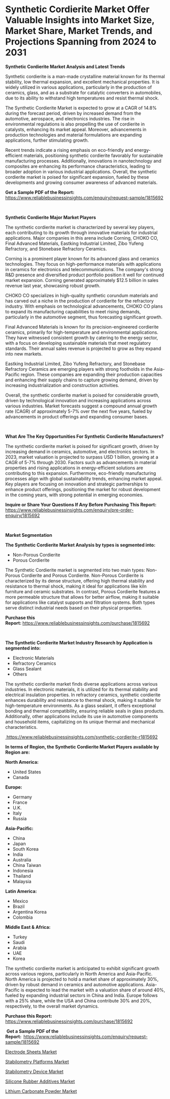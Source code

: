 <p><h1>Synthetic Cordierite Market Offer Valuable Insights into Market Size, Market Share, Market Trends, and Projections Spanning from 2024 to 2031</h1></p><p><strong>Synthetic Cordierite Market Analysis and Latest Trends</strong></p>
<p><p>Synthetic cordierite is a man-made crystalline material known for its thermal stability, low thermal expansion, and excellent mechanical properties. It is widely utilized in various applications, particularly in the production of ceramics, glass, and as a substrate for catalytic converters in automobiles, due to its ability to withstand high temperatures and resist thermal shock.</p><p>The Synthetic Cordierite Market is expected to grow at a CAGR of 14.8% during the forecast period, driven by increased demand from the automotive, aerospace, and electronics industries. The rise in environmental regulations is also propelling the use of cordierite in catalysts, enhancing its market appeal. Moreover, advancements in production technologies and material formulations are expanding applications, further stimulating growth. </p><p>Recent trends indicate a rising emphasis on eco-friendly and energy-efficient materials, positioning synthetic cordierite favorably for sustainable manufacturing processes. Additionally, innovations in nanotechnology and composites are enhancing its performance characteristics, leading to broader adoption in various industrial applications. Overall, the synthetic cordierite market is poised for significant expansion, fueled by these developments and growing consumer awareness of advanced materials.</p></p>
<p><strong>Get a Sample PDF of the Report:&nbsp;</strong> <a href="https://www.reliablebusinessinsights.com/enquiry/request-sample/1815692?utm_campaign=60&utm_medium=2&utm_source=Github&utm_content=ia&utm_term=11112024&utm_id=synthetic-cordierite">https://www.reliablebusinessinsights.com/enquiry/request-sample/1815692</a></p>
<p>&nbsp;</p>
<p><strong>Synthetic Cordierite Major Market Players</strong></p>
<p><p>The synthetic cordierite market is characterized by several key players, each contributing to its growth through innovative materials for industrial applications. Major companies in this arena include Corning, CHOKO CO, Final Advanced Materials, Eastking Industrial Limited, Zibo Yufeng Refractory, and Stonebase Refractory Ceramics.</p><p>Corning is a prominent player known for its advanced glass and ceramics technologies. They focus on high-performance materials with applications in ceramics for electronics and telecommunications. The company's strong R&D presence and diversified product portfolio position it well for continued market expansion. Corning generated approximately $12.5 billion in sales revenue last year, showcasing robust growth.</p><p>CHOKO CO specializes in high-quality synthetic corundum materials and has carved out a niche in the production of cordierite for the refractory industry. With emphasis on technological advancements, CHOKO CO plans to expand its manufacturing capabilities to meet rising demands, particularly in the automotive segment, thus forecasting significant growth.</p><p>Final Advanced Materials is known for its precision-engineered cordierite ceramics, primarily for high-temperature and environmental applications. They have witnessed consistent growth by catering to the energy sector, with a focus on developing sustainable materials that meet regulatory standards. Their annual sales revenue is projected to grow as they expand into new markets.</p><p>Eastking Industrial Limited, Zibo Yufeng Refractory, and Stonebase Refractory Ceramics are emerging players with strong footholds in the Asia-Pacific region. These companies are expanding their production capacities and enhancing their supply chains to capture growing demand, driven by increasing industrialization and construction activities.</p><p>Overall, the synthetic cordierite market is poised for considerable growth, driven by technological innovation and increasing applications across various industries. Market forecasts suggest a compound annual growth rate (CAGR) of approximately 5-7% over the next five years, fueled by advancements in product offerings and expanding consumer bases.</p></p>
<p>&nbsp;</p>
<p><strong>What Are The Key Opportunities For Synthetic Cordierite Manufacturers?</strong></p>
<p><p>The synthetic cordierite market is poised for significant growth, driven by increasing demand in ceramics, automotive, and electronics sectors. In 2023, market valuation is projected to surpass USD 1 billion, growing at a CAGR of 5-7% through 2030. Factors such as advancements in material properties and rising applications in energy-efficient solutions are contributing to this expansion. Furthermore, eco-friendly manufacturing processes align with global sustainability trends, enhancing market appeal. Key players are focusing on innovation and strategic partnerships to enhance product offerings, positioning the market for robust development in the coming years, with strong potential in emerging economies.</p></p>
<p><strong>Inquire or Share Your Questions If Any Before Purchasing This Report:</strong> <a href="https://www.reliablebusinessinsights.com/enquiry/pre-order-enquiry/1815692?utm_campaign=60&utm_medium=2&utm_source=Github&utm_content=ia&utm_term=11112024&utm_id=synthetic-cordierite">https://www.reliablebusinessinsights.com/enquiry/pre-order-enquiry/1815692</a></p>
<p>&nbsp;</p>
<p><strong>Market Segmentation</strong></p>
<p><strong>The Synthetic Cordierite Market Analysis by types is segmented into:</strong></p>
<p><ul><li>Non-Porous Cordierite</li><li>Porous Cordierite</li></ul></p>
<p><p>The Synthetic Cordierite market is segmented into two main types: Non-Porous Cordierite and Porous Cordierite. Non-Porous Cordierite is characterized by its dense structure, offering high thermal stability and resistance to thermal shock, making it ideal for applications like kiln furniture and ceramic substrates. In contrast, Porous Cordierite features a more permeable structure that allows for better airflow, making it suitable for applications like catalyst supports and filtration systems. Both types serve distinct industrial needs based on their physical properties.</p></p>
<p><strong>Purchase this Report:&nbsp;</strong><a href="https://www.reliablebusinessinsights.com/purchase/1815692?utm_campaign=60&utm_medium=2&utm_source=Github&utm_content=ia&utm_term=11112024&utm_id=synthetic-cordierite">https://www.reliablebusinessinsights.com/purchase/1815692</a></p>
<p>&nbsp;</p>
<p><strong>The Synthetic Cordierite Market Industry Research by Application is segmented into:</strong></p>
<p><ul><li>Electronic Materials</li><li>Refractory Ceramics</li><li>Glass Sealant</li><li>Others</li></ul></p>
<p><p>The synthetic cordierite market finds diverse applications across various industries. In electronic materials, it is utilized for its thermal stability and electrical insulation properties. In refractory ceramics, synthetic cordierite enhances durability and resistance to thermal shock, making it suitable for high-temperature environments. As a glass sealant, it offers exceptional bonding and thermal compatibility, ensuring reliable seals in glass products. Additionally, other applications include its use in automotive components and household items, capitalizing on its unique thermal and mechanical characteristics.</p></p>
<p><a href="https://www.reliablebusinessinsights.com/synthetic-cordierite-r1815692?utm_campaign=60&utm_medium=2&utm_source=Github&utm_content=ia&utm_term=11112024&utm_id=synthetic-cordierite">&nbsp;https://www.reliablebusinessinsights.com/synthetic-cordierite-r1815692</a></p>
<p><strong>In terms of Region, the Synthetic Cordierite Market Players available by Region are:</strong></p>
<p>
    <p> <strong> North America: </strong>
        <ul>
            <li>United States</li>
            <li>Canada</li>
        </ul>
        </p> 
    <p> <strong> Europe: </strong>
        <ul>
            <li>Germany</li>
            <li>France</li>
            <li>U.K.</li>
            <li>Italy</li>
            <li>Russia</li>
        </ul>
        </p> 
    <p> <strong> Asia-Pacific: </strong>
        <ul>
            <li>China</li>
            <li>Japan</li>
            <li>South Korea</li>
            <li>India</li>
            <li>Australia</li>
            <li>China Taiwan</li>
            <li>Indonesia</li>
            <li>Thailand</li>
            <li>Malaysia</li>
        </ul>
        </p> 
    <p> <strong> Latin America: </strong>
        <ul>
            <li>Mexico</li>
            <li>Brazil</li>
            <li>Argentina Korea</li>
            <li>Colombia</li>
        </ul>
        </p> 
    <p> <strong> Middle East & Africa: </strong>
        <ul>
            <li>Turkey</li>
            <li>Saudi</li>
            <li>Arabia</li>
            <li>UAE</li>
            <li>Korea</li>
        </ul>
    </p>
    </p>
<p><p>The synthetic cordierite market is anticipated to exhibit significant growth across various regions, particularly in North America and Asia-Pacific. North America is projected to hold a market share of approximately 30%, driven by robust demand in ceramics and automotive applications. Asia-Pacific is expected to lead the market with a valuation share of around 40%, fueled by expanding industrial sectors in China and India. Europe follows with a 25% share, while the USA and China contribute 30% and 20%, respectively, to the overall market dynamics.</p></p>
<p><strong>Purchase this Report: </strong><a href="https://www.reliablebusinessinsights.com/purchase/1815692?utm_campaign=60&utm_medium=2&utm_source=Github&utm_content=ia&utm_term=11112024&utm_id=synthetic-cordierite">https://www.reliablebusinessinsights.com/purchase/1815692</a></p>
<p>&nbsp;<strong>Get a Sample PDF of the Report:&nbsp;&nbsp;</strong><a href="https://www.reliablebusinessinsights.com/enquiry/request-sample/1815692?utm_campaign=60&utm_medium=2&utm_source=Github&utm_content=ia&utm_term=11112024&utm_id=synthetic-cordierite">https://www.reliablebusinessinsights.com/enquiry/request-sample/1815692</a></p>
<p><strong></strong></p>
<p><p><a href="https://www.linkedin.com/pulse/electrode-sheets-market-analysis-product-segmentation-regional-06afe?utm_campaign=60&utm_medium=2&utm_source=Github&utm_content=ia&utm_term=11112024&utm_id=synthetic-cordierite">Electrode Sheets Market</a></p><p><a href="https://issuu.com/reportprime-2/docs/stabilometry-platforms-market-size-_555c8f4c6d11fb?utm_campaign=60&utm_medium=2&utm_source=Github&utm_content=ia&utm_term=11112024&utm_id=synthetic-cordierite">Stabilometry Platforms Market</a></p><p><a href="https://issuu.com/reportprime-2/docs/stabilometry-device-market-size-203_a2914bfeb246e3?utm_campaign=60&utm_medium=2&utm_source=Github&utm_content=ia&utm_term=11112024&utm_id=synthetic-cordierite">Stabilometry Device Market</a></p><p><a href="https://github.com/arnaudyclavinec/Market-Research-Report-List-1/blob/main/silicone-rubber-additives-market.md?utm_campaign=60&utm_medium=2&utm_source=Github&utm_content=ia&utm_term=11112024&utm_id=synthetic-cordierite">Silicone Rubber Additives Market</a></p><p><a href="https://github.com/liz10hnbracht/Market-Research-Report-List-1/blob/main/lithium-carbonate-powder-market.md?utm_campaign=60&utm_medium=2&utm_source=Github&utm_content=ia&utm_term=11112024&utm_id=synthetic-cordierite">Lithium Carbonate Powder Market</a></p></p>